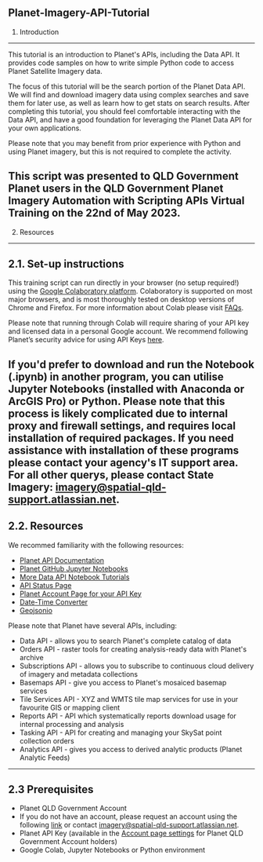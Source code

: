 Planet-Imagery-API-Tutorial
----
1. Introduction
---
This tutorial is an introduction to Planet's APIs, including the Data API. It provides code samples on how to write simple Python code to access Planet Satellite Imagery data.

The focus of this tutorial will be the search portion of the Planet Data API. We will find and download imagery data using complex searches and save them for later use, as well as learn how to get stats on search results. After completing this tutorial, you should feel comfortable interacting with the Data API, and have a good foundation for leveraging the Planet Data API for your own applications.

Please note that you may benefit from prior experience with Python and using Planet imagery, but this is not required to complete the activity. 

This script was presented to QLD Government Planet users in the QLD Government Planet Imagery Automation with Scripting APIs Virtual Training on the 22nd of May 2023.
----
2. Resources
---
2.1. Set-up instructions
---
This training script can run directly in your browser (no setup required!) using the [Google Colaboratory platform](https://colab.research.google.com/). Colaboratory is supported on most major browsers, and is most thoroughly tested on desktop versions of Chrome and Firefox. For more information about Colab please visit [FAQs](https://research.google.com/colaboratory/faq.html). 

Please note that running through Colab will require sharing of your API key and licensed data in a personal Google account. We recommend following Planet’s security advice for using API Keys [here](https://developers.planet.com/docs/basemaps/tile-services/#api-key-security-risk).

If you'd prefer to download and run the Notebook (.ipynb) in another program, you can utilise Jupyter Notebooks (installed with Anaconda or ArcGIS Pro) or Python. Please note that this process is likely complicated due to internal proxy and firewall settings, and requires local installation of required packages. If you need assistance with installation of these programs please contact your agency's IT support area. For all other querys, please contact State Imagery: imagery@spatial-qld-support.atlassian.net.   
---
2.2. Resources
---
We recommed familiarity with the following resources:

*   [Planet API Documentation](https://developers.planet.com/docs/apis/)
*   [Planet GitHub Jupyter Notebooks](https://github.com/planetlabs/notebooks/tree/master/jupyter-notebooks)
*   [More Data API Notebook Tutorials](https://github.com/planetlabs/notebooks/tree/master/jupyter-notebooks/data-api-tutorials)
*   [API Status Page](https://status.planet.com/)
*   [Planet Account Page for your API Key](https://www.planet.com/account)
*   [Date-Time Converter](https://it-tools.tech/date-converter)
*   [Geojsonio](https://geojson.io)

Please note that Planet have several APIs, including:
*   Data API - allows you to search Planet's complete catalog of data
*   Orders API - raster tools for creating analysis-ready data with Planet's archive
*   Subscriptions API - allows you to subscribe to continuous cloud delivery of imagery and metadata collections
*   Basemaps API - give you access to Planet's mosaiced basemap services
*   Tile Services API - XYZ and WMTS tile map services for use in your favourite GIS or mapping client
*   Reports API - API which systematically reports download usage for internal processing and analysis
*   Tasking API - API for creating and managing your SkySat point collection orders
*   Analytics API - gives you access to derived analytic products (Planet Analytic Feeds)
---
2.3 Prerequisites
---
*   Planet QLD Government Account
  *    If you do not have an account, please request an account using the following [link](https://spatial-qld-support.atlassian.net/servicedesk/customer/portals?q=QSat+access+request) or contact imagery@spatial-qld-support.atlassian.net. 
*   Planet API Key (available in the [Account page settings](https://www.planet.com/account) for Planet QLD Government Account holders)
*   Google Colab, Jupyter Notebooks or Python environment
